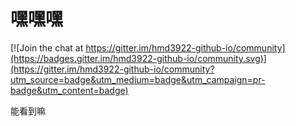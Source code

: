 # 嘿嘿嘿

[![Join the chat at https://gitter.im/hmd3922-github-io/community](https://badges.gitter.im/hmd3922-github-io/community.svg)](https://gitter.im/hmd3922-github-io/community?utm_source=badge&utm_medium=badge&utm_campaign=pr-badge&utm_content=badge)

能看到嘛
